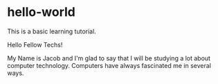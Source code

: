 # hello-world
This is a basic learning tutorial.

Hello Fellow Techs!

My Name is Jacob and I'm glad to say that I will be studying a lot about computer technology.
Computers have always fascinated me in several ways.
